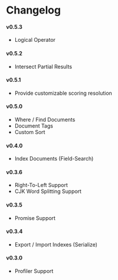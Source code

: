 # Changelog

#### v0.5.3

- Logical Operator

#### v0.5.2

- Intersect Partial Results

#### v0.5.1

- Provide customizable scoring resolution

#### v0.5.0

- Where / Find Documents
- Document Tags
- Custom Sort

#### v0.4.0

- Index Documents (Field-Search)

#### v0.3.6

- Right-To-Left Support
- CJK Word Splitting Support

#### v0.3.5

- Promise Support

#### v0.3.4

- Export / Import Indexes (Serialize)

#### v0.3.0

- Profiler Support
